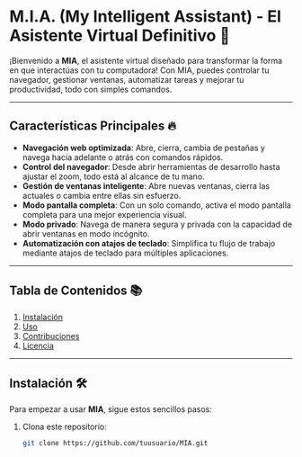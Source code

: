 # **M.I.A. (My Intelligent Assistant) - El Asistente Virtual Definitivo 🚀**

¡Bienvenido a **MIA**, el asistente virtual diseñado para transformar la forma en que interactúas con tu computadora! Con MIA, puedes controlar tu navegador, gestionar ventanas, automatizar tareas y mejorar tu productividad, todo con simples comandos.

---

## **Características Principales 🔥**

- **Navegación web optimizada**: Abre, cierra, cambia de pestañas y navega hacia adelante o atrás con comandos rápidos.
- **Control del navegador**: Desde abrir herramientas de desarrollo hasta ajustar el zoom, todo está al alcance de tu mano.
- **Gestión de ventanas inteligente**: Abre nuevas ventanas, cierra las actuales o cambia entre ellas sin esfuerzo.
- **Modo pantalla completa**: Con un solo comando, activa el modo pantalla completa para una mejor experiencia visual.
- **Modo privado**: Navega de manera segura y privada con la capacidad de abrir ventanas en modo incógnito.
- **Automatización con atajos de teclado**: Simplifica tu flujo de trabajo mediante atajos de teclado para múltiples aplicaciones.

---

## **Tabla de Contenidos 📚**

1. [Instalación](#instalación)
2. [Uso](#uso)
3. [Contribuciones](#contribuciones)
4. [Licencia](#licencia)

---

## **Instalación 🛠**

Para empezar a usar **MIA**, sigue estos sencillos pasos:

1. Clona este repositorio:
   ```bash
   git clone https://github.com/tuusuario/MIA.git
